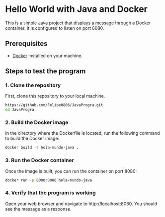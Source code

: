 # Hello World with Java and Docker

This is a simple Java project that displays a message through a Docker container. It is configured to listen on port 8080.

## Prerequisites

- [Docker](https://www.docker.com/) installed on your machine.

## Steps to test the program

### 1. Clone the repository
First, clone this repository to your local machine.

```bash
https://github.com/Felipe0806/JavaProgra.git
cd JavaProgra
```

### 2. Build the Docker image
In the directory where the Dockerfile is located, run the following command to build the Docker image:

```bash
docker build -t hola-mundo-java .
```

### 3. Run the Docker container
Once the image is built, you can run the container on port 8080:

```bash
docker run -p 8080:8080 hola-mundo-java
```

### 4. Verify that the program is working
Open your web browser and navigate to http://localhost:8080. You should see the message as a response.

